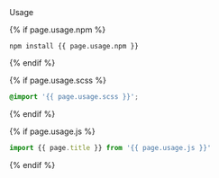 <div class="type" markdown="1">

<div class="flag">
  <span>Usage</span>
</div>

{% if page.usage.npm %}
```
npm install {{ page.usage.npm }}
```
{% endif %}

{% if page.usage.scss %}
```scss
@import '{{ page.usage.scss }}';
```
{% endif %}

{% if page.usage.js %}
```js
import {{ page.title }} from '{{ page.usage.js }}'
```
{% endif %}

</div>

